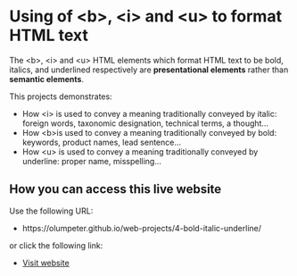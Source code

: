 # Using of &lt;b&gt;, &lt;i&gt; and &lt;u&gt; to format HTML text

The &lt;b&gt;, &lt;i&gt; and &lt;u&gt; HTML elements which format HTML text to be bold, italics, and underlined respectively are <b>presentational elements</b> rather than <b>semantic elements</b>.

This projects demonstrates:
<ul>
  <li>How &lt;i&gt; is used to convey a meaning traditionally conveyed by italic: foreign words, taxonomic designation, technical terms, a thought…</li>
  <li>How &lt;b&gt;is used to convey a meaning traditionally conveyed by bold: keywords, product names, lead sentence…</li>
  <li>How &lt;u&gt; is used to convey a meaning traditionally conveyed by underline: proper name, misspelling…</li>
</ul>

## How you can access this live website
<p>Use the following URL:</p>
<ul>
  <li>https://olumpeter.github.io/web-projects/4-bold-italic-underline/</li>
</ul>
<p>or click the following link:</p> 
<ul>
  <li><a href="https://olumpeter.github.io/web-projects/4-bold-italic-underline/">
    Visit website</a></li>
</ul>
